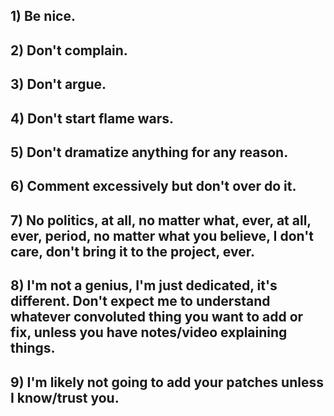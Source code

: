 ## 1) Be nice.

## 2) Don't complain.

## 3) Don't argue.

## 4) Don't start flame wars.

## 5) Don't dramatize anything for any reason.

## 6) Comment excessively but don't over do it.

## 7) No politics, at all, no matter what, ever, at all, ever, period, no matter what you believe, I don't care, don't bring it to the project, ever.

## 8) I'm not a genius, I'm just dedicated, it's different.  Don't expect me to understand whatever convoluted thing you want to add or fix, unless you have notes/video explaining things.

## 9) I'm likely not going to add your patches unless I know/trust you.
